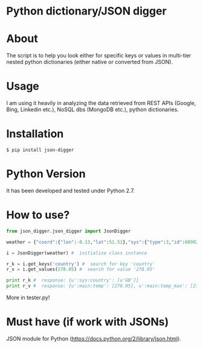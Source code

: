 # Python dictionary/JSON digger

# About

The script is to help you look either for specific keys or values in multi-tier nested python dictionaries (either native or converted from JSON).

# Usage

I am using it heavily in analyzing the data retrieved from REST APIs (Google, Bing, Linkedin etc.), NoSQL dbs (MongoDB etc.), python dictionaries.

# Installation

```
$ pip install json-digger
```

# Python Version

It has been developed and tested under Python 2.7.

# How to use?

```python
from json_digger.json_digger import JsonDigger

weather = {"coord":{"lon":-0.13,"lat":51.51},"sys":{"type":3,"id":60992,"message":0.0921,"country":"GB","sunrise":1423639268,"sunset":1423674497},"weather":[{"id":803,"main":"Clouds","description":"broken clouds","icon":"04d"}],"base":"cmc stations","main":{"temp":278.05,"humidity":84,"pressure":1025.6,"temp_min":278.05,"temp_max":278.05},"wind":{"speed":2.39,"deg":122.505},"rain":{"3h":0},"clouds":{"all":80},"dt":1423646999,"id":2643743,"name":"London","cod":200}

i = JsonDigger(weather) #  initialize class instance

r_k = i.get_keys('country') #  search for key 'country'
r_v = i.get_values(278.05) #  search for value '278.05'

print r_k #  response: {u':sys:country': [u'GB']}
print r_v #  response: {u':main:temp': [278.05], u':main:temp_max': [278.05], u':main:temp_min': [278.05]}
```

More in tester.py!

# Must have (if work with JSONs)

JSON module for Python (https://docs.python.org/2/library/json.html).
